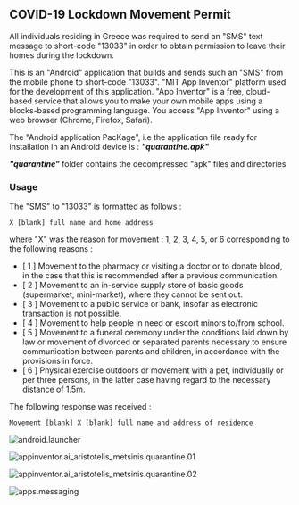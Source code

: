 ## COVID-19 Lockdown Movement Permit

All individuals residing in Greece was required to send an "SMS" text message to short-code "13033" in order to obtain permission to leave their homes during the lockdown.

This is an "Android" application that builds and sends such an "SMS" from the mobile phone to short-code "13033". "MIT App Inventor" platform used for the development of this application. "App Inventor" is a free, cloud-based service that allows you to make your own mobile apps using a blocks-based programming language. You access "App Inventor" using a web browser (Chrome, Firefox, Safari). 

The "Android application PacKage", i.e the application file ready for installation in an Android device is : ***"quarantine.apk"***

***"quarantine"*** folder contains the decompressed "apk" files and directories

### Usage
The "SMS" to "13033" is formatted as follows :

```
X [blank] full name and home address
```

where "X" was the reason for movement : 1, 2, 3, 4, 5, or 6 corresponding to the following reasons :

* [ 1 ] Movement to the pharmacy or visiting a doctor or to donate blood, in the case that this is recommended after a previous communication.
* [ 2 ] Movement to an in-service supply store of basic goods (supermarket, mini-market), where they cannot be sent out.
* [ 3 ] Movement to a public service or bank, insofar as electronic transaction is not possible.
* [ 4 ] Movement to help people in need or escort minors to/from school.
* [ 5 ] Movement to a funeral ceremony under the conditions laid down by law or movement of divorced or separated parents necessary to ensure communication between parents and children, in accordance with the provisions in force.
* [ 6 ] Physical exercise outdoors or movement with a pet, individually or per three persons, in the latter case having regard to the necessary distance of 1.5m.

The following response was received :

```
Movement [blank] X [blank] full name and address of residence
```

![android.launcher](android.launcher.jpg)

![appinventor.ai_aristotelis_metsinis.quarantine.01](appinventor.ai_aristotelis_metsinis.quarantine.01.jpg)

![appinventor.ai_aristotelis_metsinis.quarantine.02](appinventor.ai_aristotelis_metsinis.quarantine.02.jpg)

![apps.messaging](apps.messaging.jpg)
